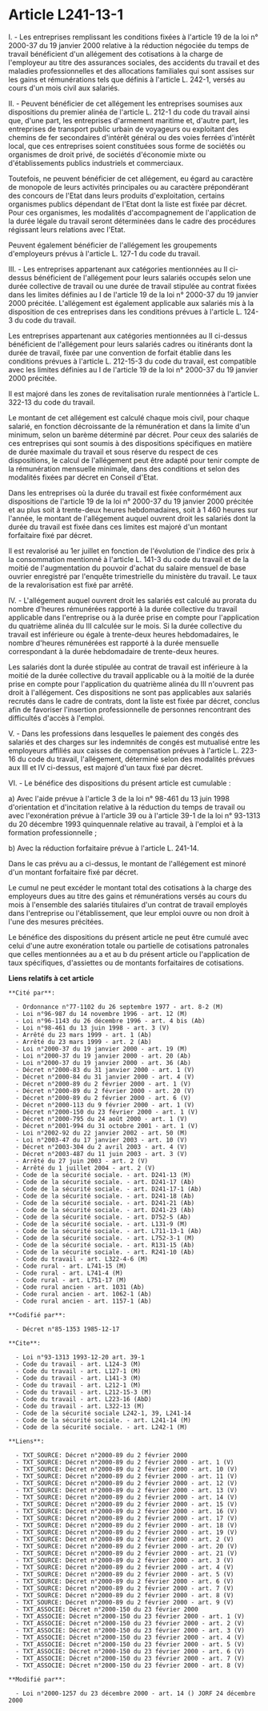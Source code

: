 # Article L241-13-1

I. - Les entreprises remplissant les conditions fixées à l'article 19 de la loi n° 2000-37 du 19 janvier 2000 relative à la
réduction négociée du temps de travail bénéficient d'un allégement des cotisations à la charge de l'employeur au titre des
assurances sociales, des accidents du travail et des maladies professionnelles et des allocations familiales qui sont assises
sur les gains et rémunérations tels que définis à l'article L. 242-1, versés au cours d'un mois civil aux salariés.

II. - Peuvent bénéficier de cet allégement les entreprises soumises aux dispositions du premier alinéa de l'article L. 212-1
du code du travail ainsi que, d'une part, les entreprises d'armement maritime et, d'autre part, les entreprises de transport
public urbain de voyageurs ou exploitant des chemins de fer secondaires d'intérêt général ou des voies ferrées d'intérêt
local, que ces entreprises soient constituées sous forme de sociétés ou organismes de droit privé, de sociétés d'économie
mixte ou d'établissements publics industriels et commerciaux.

Toutefois, ne peuvent bénéficier de cet allégement, eu égard au caractère de monopole de leurs activités principales ou au
caractère prépondérant des concours de l'Etat dans leurs produits d'exploitation, certains organismes publics dépendant de
l'Etat dont la liste est fixée par décret. Pour ces organismes, les modalités d'accompagnement de l'application de la durée
légale du travail seront déterminées dans le cadre des procédures régissant leurs relations avec l'Etat.

Peuvent également bénéficier de l'allégement les groupements d'employeurs prévus à l'article L. 127-1 du code du travail.

III. - Les entreprises appartenant aux catégories mentionnées au II ci-dessus bénéficient de l'allégement pour leurs salariés
occupés selon une durée collective de travail ou une durée de travail stipulée au contrat fixées dans les limites définies au
I de l'article 19 de la loi n° 2000-37 du 19 janvier 2000 précitée. L'allégement est également applicable aux salariés mis à
la disposition de ces entreprises dans les conditions prévues à l'article L. 124-3 du code du travail.

Les entreprises appartenant aux catégories mentionnées au II ci-dessus bénéficient de l'allégement pour leurs salariés cadres
ou itinérants dont la durée de travail, fixée par une convention de forfait établie dans les conditions prévues à l'article
L. 212-15-3 du code du travail, est compatible avec les limites définies au I de l'article 19 de la loi n° 2000-37 du 19
janvier 2000 précitée.

Il est majoré dans les zones de revitalisation rurale mentionnées à l'article L. 322-13 du code du travail.

Le montant de cet allégement est calculé chaque mois civil, pour chaque salarié, en fonction décroissante de la rémunération
et dans la limite d'un minimum, selon un barème déterminé par décret. Pour ceux des salariés de ces entreprises qui sont
soumis à des dispositions spécifiques en matière de durée maximale du travail et sous réserve du respect de ces dispositions,
le calcul de l'allégement peut être adapté pour tenir compte de la rémunération mensuelle minimale, dans des conditions et
selon des modalités fixées par décret en Conseil d'Etat.

Dans les entreprises où la durée du travail est fixée conformément aux dispositions de l'article 19 de la loi n° 2000-37 du
19 janvier 2000 précitée et au plus soit à trente-deux heures hebdomadaires, soit à 1 460 heures sur l'année, le montant de
l'allégement auquel ouvrent droit les salariés dont la durée du travail est fixée dans ces limites est majoré d'un montant
forfaitaire fixé par décret.

Il est revalorisé au 1er juillet en fonction de l'évolution de l'indice des prix à la consommation mentionné à l'article L.
141-3 du code du travail et de la moitié de l'augmentation du pouvoir d'achat du salaire mensuel de base ouvrier enregistré
par l'enquête trimestrielle du ministère du travail. Le taux de la revalorisation est fixé par arrêté.

IV. - L'allégement auquel ouvrent droit les salariés est calculé au prorata du nombre d'heures rémunérées rapporté à la durée
collective du travail applicable dans l'entreprise ou à la durée prise en compte pour l'application du quatrième alinéa du
III calculée sur le mois. Si la durée collective du travail est inférieure ou égale à trente-deux heures hebdomadaires, le
nombre d'heures rémunérées est rapporté à la durée mensuelle correspondant à la durée hebdomadaire de trente-deux heures.

Les salariés dont la durée stipulée au contrat de travail est inférieure à la moitié de la durée collective du travail
applicable ou à la moitié de la durée prise en compte pour l'application du quatrième alinéa du III n'ouvrent pas droit à
l'allégement. Ces dispositions ne sont pas applicables aux salariés recrutés dans le cadre de contrats, dont la liste est
fixée par décret, conclus afin de favoriser l'insertion professionnelle de personnes rencontrant des difficultés d'accès à
l'emploi.

V. - Dans les professions dans lesquelles le paiement des congés des salariés et des charges sur les indemnités de congés est
mutualisé entre les employeurs affiliés aux caisses de compensation prévues à l'article L. 223-16 du code du travail,
l'allégement, déterminé selon des modalités prévues aux III et IV ci-dessus, est majoré d'un taux fixé par décret.

VI. - Le bénéfice des dispositions du présent article est cumulable :

a) Avec l'aide prévue à l'article 3 de la loi n° 98-461 du 13 juin 1998 d'orientation et d'incitation relative à la réduction
du temps de travail ou avec l'exonération prévue à l'article 39 ou à l'article 39-1 de la loi n° 93-1313 du 20 décembre 1993
quinquennale relative au travail, à l'emploi et à la formation professionnelle ;

b) Avec la réduction forfaitaire prévue à l'article L. 241-14.

Dans le cas prévu au a ci-dessus, le montant de l'allégement est minoré d'un montant forfaitaire fixé par décret.

Le cumul ne peut excéder le montant total des cotisations à la charge des employeurs dues au titre des gains et rémunérations
versés au cours du mois à l'ensemble des salariés titulaires d'un contrat de travail employés dans l'entreprise ou
l'établissement, que leur emploi ouvre ou non droit à l'une des mesures précitées.

Le bénéfice des dispositions du présent article ne peut être cumulé avec celui d'une autre exonération totale ou partielle de
cotisations patronales que celles mentionnées au a et au b du présent article ou l'application de taux spécifiques,
d'assiettes ou de montants forfaitaires de cotisations.

**Liens relatifs à cet article**

	**Cité par**:

	  - Ordonnance n°77-1102 du 26 septembre 1977 - art. 8-2 (M)
	  - Loi n°96-987 du 14 novembre 1996 - art. 12 (M)
	  - Loi n°96-1143 du 26 décembre 1996 - art. 4 bis (Ab)
	  - Loi n°98-461 du 13 juin 1998 - art. 3 (V)
	  - Arrêté du 23 mars 1999 - art. 1 (Ab)
	  - Arrêté du 23 mars 1999 - art. 2 (Ab)
	  - Loi n°2000-37 du 19 janvier 2000 - art. 19 (M)
	  - Loi n°2000-37 du 19 janvier 2000 - art. 20 (Ab)
	  - Loi n°2000-37 du 19 janvier 2000 - art. 36 (Ab)
	  - Décret n°2000-83 du 31 janvier 2000 - art. 1 (V)
	  - Décret n°2000-84 du 31 janvier 2000 - art. 4 (V)
	  - Décret n°2000-89 du 2 février 2000 - art. 1 (V)
	  - Décret n°2000-89 du 2 février 2000 - art. 20 (V)
	  - Décret n°2000-89 du 2 février 2000 - art. 6 (V)
	  - Décret n°2000-113 du 9 février 2000 - art. 1 (V)
	  - Décret n°2000-150 du 23 février 2000 - art. 1 (V)
	  - Décret n°2000-795 du 24 août 2000 - art. 1 (V)
	  - Décret n°2001-994 du 31 octobre 2001 - art. 1 (V)
	  - Loi n°2002-92 du 22 janvier 2002 - art. 50 (M)
	  - Loi n°2003-47 du 17 janvier 2003 - art. 10 (V)
	  - Décret n°2003-304 du 2 avril 2003 - art. 4 (V)
	  - Décret n°2003-487 du 11 juin 2003 - art. 3 (V)
	  - Arrêté du 27 juin 2003 - art. 2 (V)
	  - Arrêté du 1 juillet 2004 - art. 2 (V)
	  - Code de la sécurité sociale. - art. D241-13 (M)
	  - Code de la sécurité sociale. - art. D241-17 (Ab)
	  - Code de la sécurité sociale. - art. D241-17-1 (Ab)
	  - Code de la sécurité sociale. - art. D241-18 (Ab)
	  - Code de la sécurité sociale. - art. D241-21 (Ab)
	  - Code de la sécurité sociale. - art. D241-23 (Ab)
	  - Code de la sécurité sociale. - art. D752-5 (Ab)
	  - Code de la sécurité sociale. - art. L131-9 (M)
	  - Code de la sécurité sociale. - art. L711-13-1 (Ab)
	  - Code de la sécurité sociale. - art. L752-3-1 (M)
	  - Code de la sécurité sociale. - art. R131-15 (Ab)
	  - Code de la sécurité sociale. - art. R241-10 (Ab)
	  - Code du travail - art. L322-4-6 (M)
	  - Code rural - art. L741-15 (M)
	  - Code rural - art. L741-4 (M)
	  - Code rural - art. L751-17 (M)
	  - Code rural ancien - art. 1031 (Ab)
	  - Code rural ancien - art. 1062-1 (Ab)
	  - Code rural ancien - art. 1157-1 (Ab)

	**Codifié par**:

	  - Décret n°85-1353 1985-12-17

	**Cite**:

	  - Loi n°93-1313 1993-12-20 art. 39-1
	  - Code du travail - art. L124-3 (M)
	  - Code du travail - art. L127-1 (M)
	  - Code du travail - art. L141-3 (M)
	  - Code du travail - art. L212-1 (M)
	  - Code du travail - art. L212-15-3 (M)
	  - Code du travail - art. L223-16 (AbD)
	  - Code du travail - art. L322-13 (M)
	  - Code de la sécurité sociale L242-1, 39, L241-14
	  - Code de la sécurité sociale. - art. L241-14 (M)
	  - Code de la sécurité sociale. - art. L242-1 (M)

	**Liens**:

	  - TXT_SOURCE: Décret n°2000-89 du 2 février 2000
	  - TXT_SOURCE: Décret n°2000-89 du 2 février 2000 - art. 1 (V)
	  - TXT_SOURCE: Décret n°2000-89 du 2 février 2000 - art. 10 (V)
	  - TXT_SOURCE: Décret n°2000-89 du 2 février 2000 - art. 11 (V)
	  - TXT_SOURCE: Décret n°2000-89 du 2 février 2000 - art. 12 (V)
	  - TXT_SOURCE: Décret n°2000-89 du 2 février 2000 - art. 13 (V)
	  - TXT_SOURCE: Décret n°2000-89 du 2 février 2000 - art. 14 (V)
	  - TXT_SOURCE: Décret n°2000-89 du 2 février 2000 - art. 15 (V)
	  - TXT_SOURCE: Décret n°2000-89 du 2 février 2000 - art. 16 (V)
	  - TXT_SOURCE: Décret n°2000-89 du 2 février 2000 - art. 17 (V)
	  - TXT_SOURCE: Décret n°2000-89 du 2 février 2000 - art. 18 (V)
	  - TXT_SOURCE: Décret n°2000-89 du 2 février 2000 - art. 19 (V)
	  - TXT_SOURCE: Décret n°2000-89 du 2 février 2000 - art. 2 (V)
	  - TXT_SOURCE: Décret n°2000-89 du 2 février 2000 - art. 20 (V)
	  - TXT_SOURCE: Décret n°2000-89 du 2 février 2000 - art. 21 (V)
	  - TXT_SOURCE: Décret n°2000-89 du 2 février 2000 - art. 3 (V)
	  - TXT_SOURCE: Décret n°2000-89 du 2 février 2000 - art. 4 (V)
	  - TXT_SOURCE: Décret n°2000-89 du 2 février 2000 - art. 5 (V)
	  - TXT_SOURCE: Décret n°2000-89 du 2 février 2000 - art. 6 (V)
	  - TXT_SOURCE: Décret n°2000-89 du 2 février 2000 - art. 7 (V)
	  - TXT_SOURCE: Décret n°2000-89 du 2 février 2000 - art. 8 (V)
	  - TXT_SOURCE: Décret n°2000-89 du 2 février 2000 - art. 9 (V)
	  - TXT_ASSOCIE: Décret n°2000-150 du 23 février 2000
	  - TXT_ASSOCIE: Décret n°2000-150 du 23 février 2000 - art. 1 (V)
	  - TXT_ASSOCIE: Décret n°2000-150 du 23 février 2000 - art. 2 (V)
	  - TXT_ASSOCIE: Décret n°2000-150 du 23 février 2000 - art. 3 (V)
	  - TXT_ASSOCIE: Décret n°2000-150 du 23 février 2000 - art. 4 (V)
	  - TXT_ASSOCIE: Décret n°2000-150 du 23 février 2000 - art. 5 (V)
	  - TXT_ASSOCIE: Décret n°2000-150 du 23 février 2000 - art. 6 (V)
	  - TXT_ASSOCIE: Décret n°2000-150 du 23 février 2000 - art. 7 (V)
	  - TXT_ASSOCIE: Décret n°2000-150 du 23 février 2000 - art. 8 (V)

	**Modifié par**:

	  - Loi n°2000-1257 du 23 décembre 2000 - art. 14 () JORF 24 décembre 2000
